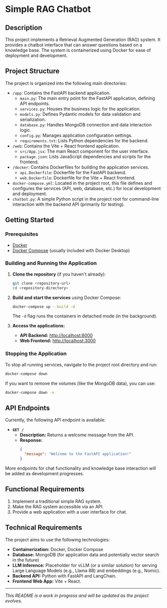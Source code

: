 # Simple RAG Chatbot

## Description
This project implements a Retrieval Augmented Generation (RAG) system. It provides a chatbot interface that can answer questions based on a knowledge base. The system is containerized using Docker for ease of deployment and development.

## Project Structure

The project is organized into the following main directories:

*   `/app`: Contains the FastAPI backend application.
    *   `main.py`: The main entry point for the FastAPI application, defining API endpoints.
    *   `services.py`: Houses the business logic for the application.
    *   `models.py`: Defines Pydantic models for data validation and serialization.
    *   `database.py`: Handles MongoDB connection and data interaction logic.
    *   `config.py`: Manages application configuration settings.
    *   `requirements.txt`: Lists Python dependencies for the backend.
*   `/web`: Contains the Vite + React frontend application.
    *   `src/App.jsx`: The main React component for the user interface.
    *   `package.json`: Lists JavaScript dependencies and scripts for the frontend.
*   `/docker`: Contains Dockerfiles for building the application services.
    *   `api.Dockerfile`: Dockerfile for the FastAPI backend.
    *   `web.Dockerfile`: Dockerfile for the Vite + React frontend.
*   `docker-compose.yml`: Located in the project root, this file defines and configures the services (API, web, database, etc.) for local development and deployment.
*   `chatbot.py`: A simple Python script in the project root for command-line interaction with the backend API (primarily for testing).

## Getting Started

### Prerequisites

*   [Docker](https://docs.docker.com/get-docker/)
*   [Docker Compose](https://docs.docker.com/compose/install/) (usually included with Docker Desktop)

### Building and Running the Application

1.  **Clone the repository** (if you haven't already):
    ```bash
    git clone <repository-url>
    cd <repository-directory>
    ```

2.  **Build and start the services** using Docker Compose:
    ```bash
    docker-compose up --build -d
    ```
    The `-d` flag runs the containers in detached mode (in the background).

3.  **Access the applications:**
    *   **API Backend:** [http://localhost:8000](http://localhost:8000)
    *   **Web Frontend:** [http://localhost:3000](http://localhost:3000)

### Stopping the Application

To stop all running services, navigate to the project root directory and run:
```bash
docker-compose down
```
If you want to remove the volumes (like the MongoDB data), you can use:
```bash
docker-compose down -v
```

## API Endpoints

Currently, the following API endpoint is available:

*   **`GET /`**
    *   **Description:** Returns a welcome message from the API.
    *   **Response:**
        ```json
        {
          "message": "Welcome to the FastAPI application!"
        }
        ```

More endpoints for chat functionality and knowledge base interaction will be added as development progresses.

## Functional Requirements
1. Implement a traditional simple RAG system.
2. Make the RAG system accessible via an API.
3. Provide a web application with a user interface for chat.

## Technical Requirements
The project aims to use the following technologies:
- **Containerization:** Docker, Docker Compose
- **Database:** MongoDB (for application data and potentially vector search in the future)
- **LLM Inference:** Placeholder for vLLM (or a similar solution) for serving Large Language Models (e.g., Llama 8B) and embeddings (e.g., Nomic).
- **Backend API:** Python with FastAPI and LangChain.
- **Frontend Web App:** Vite + React.

---
*This README is a work in progress and will be updated as the project evolves.*
